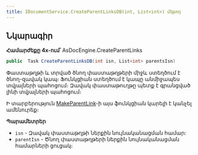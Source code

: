 ```yaml
---
title: IDocumentService.CreateParentLinksDB(int, List<int>) մեթոդ
---
```


## Նկարագիր

**Համարժեքը 4x-ում՝** AsDocEngine.CreateParentLinks

```c#
public  Task CreateParentLinksDB(int isn, List<int> parentsIsn)
```

Փաստաթղթի և տրված ծնող փաստաթղթերի միջև ստեղծում է ծնող-զավակ կապ։ 
Ֆունկցիան ստեղծում է կապը անմիջապես տվյալների պահոցում։ 
Զավակ փաստաթուղթը պետք է գրանցված լինի տվյալների պահոցում։

Ի տարբերություն  [MakeParentLink](MakeParentLink.md)-ի այս ֆունկցիան կարելի է կանչել ամենուրեք։

**Պարամետրեր**

* `isn` - Զավակ փաստաթղթի ներքին նույնականացման համար:
* `parentIsn` - Ծնող փաստաթղթերի ներքին նույնականացման համարների ցուցակ։
